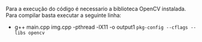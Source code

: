 Para a execução do código é necessario a biblioteca OpenCV instalada. Para compilar basta executar a seguinte linha:

- g++ main.cpp img.cpp -pthread -lX11 -o output1 `pkg-config --cflags --libs opencv`


